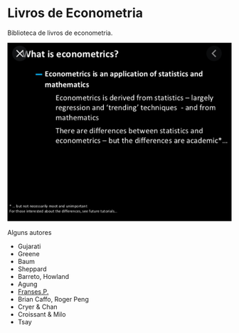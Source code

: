 # Livros de Econometria

Biblioteca de livros de econometria.

![Amo econometria](whatiseconometrics.png)

Alguns autores

- Gujarati
- Greene
- Baum
- Sheppard
- Barreto, Howland
- Agung
- [Franses,P.](https://github.com/rhozon/Enjoyable-Econometrics/blob/master/Enjoyable%20Econometrics%20by%20Philip%20Hans%20Franses%20(z-lib.org).pdf)
- Brian Caffo, Roger Peng
- Cryer & Chan
- Croissant & Milo
- Tsay
